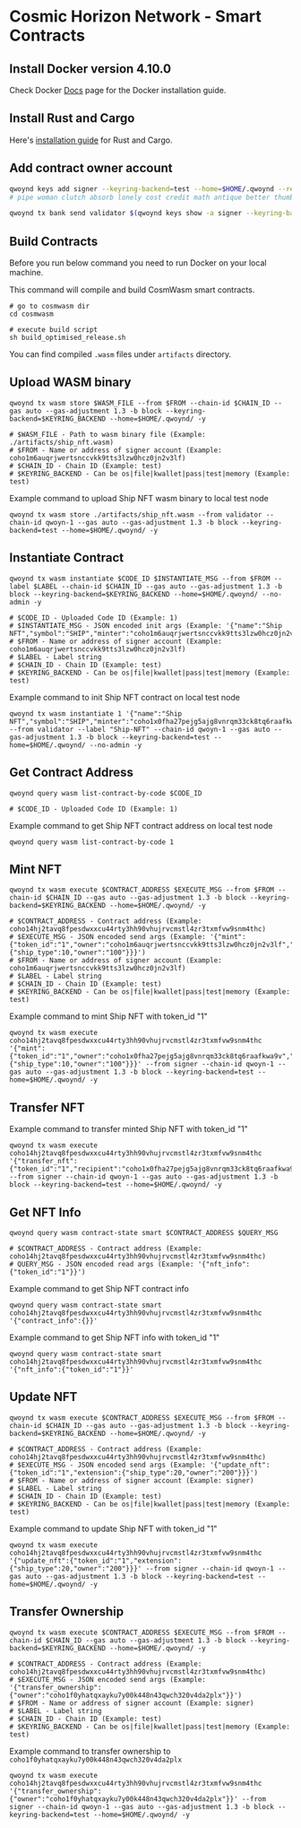 # Cosmic Horizon Network - Smart Contracts

## Install Docker version 4.10.0

Check Docker [Docs](https://docs.docker.com/desktop/mac/install/) page for the Docker installation guide.

## Install Rust and Cargo

Here's [installation guide](https://doc.rust-lang.org/cargo/getting-started/installation.html) for Rust and Cargo.

## Add contract owner account

```sh
qwoynd keys add signer --keyring-backend=test --home=$HOME/.qwoynd --recover
# pipe woman clutch absorb lonely cost credit math antique better thumb cook pave clarify hungry east garbage absent warfare song helmet anchor drift purity

qwoynd tx bank send validator $(qwoynd keys show -a signer --keyring-backend=test --home=$HOME/.qwoynd) 1000000stake --keyring-backend=test --home=$HOME/.qwoynd --broadcast-mode=block -y --chain-id=qwoyn-1
```

## Build Contracts

Before you run below command you need to run Docker on your local machine.

This command will compile and build CosmWasm smart contracts.

```
# go to cosmwasm dir
cd cosmwasm

# execute build script
sh build_optimised_release.sh
```

You can find compiled `.wasm` files under `artifacts` directory.

## Upload WASM binary

```
qwoynd tx wasm store $WASM_FILE --from $FROM --chain-id $CHAIN_ID --gas auto --gas-adjustment 1.3 -b block --keyring-backend=$KEYRING_BACKEND --home=$HOME/.qwoynd/ -y

# $WASM_FILE - Path to wasm binary file (Example: ./artifacts/ship_nft.wasm)
# $FROM - Name or address of signer account (Example: coho1m6auqrjwertsnccvkk9tts3lzw0hcz0jn2v3lf)
# $CHAIN_ID - Chain ID (Example: test)
# $KEYRING_BACKEND - Can be os|file|kwallet|pass|test|memory (Example: test)
```

Example command to upload Ship NFT wasm binary to local test node

```
qwoynd tx wasm store ./artifacts/ship_nft.wasm --from validator --chain-id qwoyn-1 --gas auto --gas-adjustment 1.3 -b block --keyring-backend=test --home=$HOME/.qwoynd/ -y
```

## Instantiate Contract

```
qwoynd tx wasm instantiate $CODE_ID $INSTANTIATE_MSG --from $FROM --label $LABEL --chain-id $CHAIN_ID --gas auto --gas-adjustment 1.3 -b block --keyring-backend=$KEYRING_BACKEND --home=$HOME/.qwoynd/ --no-admin -y

# $CODE_ID - Uploaded Code ID (Example: 1)
# $INSTANTIATE_MSG - JSON encoded init args (Example: '{"name":"Ship NFT","symbol":"SHIP","minter":"coho1m6auqrjwertsnccvkk9tts3lzw0hcz0jn2v3lf"}')
# $FROM - Name or address of signer account (Example: coho1m6auqrjwertsnccvkk9tts3lzw0hcz0jn2v3lf)
# $LABEL - Label string
# $CHAIN_ID - Chain ID (Example: test)
# $KEYRING_BACKEND - Can be os|file|kwallet|pass|test|memory (Example: test)
```

Example command to init Ship NFT contract on local test node

```
qwoynd tx wasm instantiate 1 '{"name":"Ship NFT","symbol":"SHIP","minter":"coho1x0fha27pejg5ajg8vnrqm33ck8tq6raafkwa9v","owner":"coho1x0fha27pejg5ajg8vnrqm33ck8tq6raafkwa9v"}' --from validator --label "Ship-NFT" --chain-id qwoyn-1 --gas auto --gas-adjustment 1.3 -b block --keyring-backend=test --home=$HOME/.qwoynd/ --no-admin -y
```

## Get Contract Address

```
qwoynd query wasm list-contract-by-code $CODE_ID

# $CODE_ID - Uploaded Code ID (Example: 1)
```

Example command to get Ship NFT contract address on local test node

```
qwoynd query wasm list-contract-by-code 1
```

## Mint NFT

```
qwoynd tx wasm execute $CONTRACT_ADDRESS $EXECUTE_MSG --from $FROM --chain-id $CHAIN_ID --gas auto --gas-adjustment 1.3 -b block --keyring-backend=$KEYRING_BACKEND --home=$HOME/.qwoynd/ -y

# $CONTRACT_ADDRESS - Contract address (Example: coho14hj2tavq8fpesdwxxcu44rty3hh90vhujrvcmstl4zr3txmfvw9snm4thc)
# $EXECUTE_MSG - JSON encoded send args (Example: '{"mint":{"token_id":"1","owner":"coho1m6auqrjwertsnccvkk9tts3lzw0hcz0jn2v3lf","extension":{"ship_type":10,"owner":"100"}}}')
# $FROM - Name or address of signer account (Example: coho1m6auqrjwertsnccvkk9tts3lzw0hcz0jn2v3lf)
# $LABEL - Label string
# $CHAIN_ID - Chain ID (Example: test)
# $KEYRING_BACKEND - Can be os|file|kwallet|pass|test|memory (Example: test)
```

Example command to mint Ship NFT with token_id "1"

```
qwoynd tx wasm execute coho14hj2tavq8fpesdwxxcu44rty3hh90vhujrvcmstl4zr3txmfvw9snm4thc '{"mint":{"token_id":"1","owner":"coho1x0fha27pejg5ajg8vnrqm33ck8tq6raafkwa9v","extension":{"ship_type":10,"owner":"100"}}}' --from signer --chain-id qwoyn-1 --gas auto --gas-adjustment 1.3 -b block --keyring-backend=test --home=$HOME/.qwoynd/ -y
```

## Transfer NFT

Example command to transfer minted Ship NFT with token_id "1"

```
qwoynd tx wasm execute coho14hj2tavq8fpesdwxxcu44rty3hh90vhujrvcmstl4zr3txmfvw9snm4thc '{"transfer_nft":{"token_id":"1","recipient":"coho1x0fha27pejg5ajg8vnrqm33ck8tq6raafkwa9v"}}' --from signer --chain-id qwoyn-1 --gas auto --gas-adjustment 1.3 -b block --keyring-backend=test --home=$HOME/.qwoynd/ -y
```

## Get NFT Info

```
qwoynd query wasm contract-state smart $CONTRACT_ADDRESS $QUERY_MSG

# $CONTRACT_ADDRESS - Contract address (Example: coho14hj2tavq8fpesdwxxcu44rty3hh90vhujrvcmstl4zr3txmfvw9snm4thc)
# QUERY_MSG - JSON encoded read args (Example: '{"nft_info":{"token_id":"1"}}')
```

Example command to get Ship NFT contract info

```
qwoynd query wasm contract-state smart coho14hj2tavq8fpesdwxxcu44rty3hh90vhujrvcmstl4zr3txmfvw9snm4thc '{"contract_info":{}}'
```

Example command to get Ship NFT info with token_id "1"

```
qwoynd query wasm contract-state smart coho14hj2tavq8fpesdwxxcu44rty3hh90vhujrvcmstl4zr3txmfvw9snm4thc '{"nft_info":{"token_id":"1"}}'
```

## Update NFT

```
qwoynd tx wasm execute $CONTRACT_ADDRESS $EXECUTE_MSG --from $FROM --chain-id $CHAIN_ID --gas auto --gas-adjustment 1.3 -b block --keyring-backend=$KEYRING_BACKEND --home=$HOME/.qwoynd/ -y

# $CONTRACT_ADDRESS - Contract address (Example: coho14hj2tavq8fpesdwxxcu44rty3hh90vhujrvcmstl4zr3txmfvw9snm4thc)
# $EXECUTE_MSG - JSON encoded send args (Example: '{"update_nft":{"token_id":"1","extension":{"ship_type":20,"owner":"200"}}}')
# $FROM - Name or address of signer account (Example: signer)
# $LABEL - Label string
# $CHAIN_ID - Chain ID (Example: test)
# $KEYRING_BACKEND - Can be os|file|kwallet|pass|test|memory (Example: test)
```

Example command to update Ship NFT with token_id "1"

```
qwoynd tx wasm execute coho14hj2tavq8fpesdwxxcu44rty3hh90vhujrvcmstl4zr3txmfvw9snm4thc '{"update_nft":{"token_id":"1","extension":{"ship_type":20,"owner":"200"}}}' --from signer --chain-id qwoyn-1 --gas auto --gas-adjustment 1.3 -b block --keyring-backend=test --home=$HOME/.qwoynd/ -y
```

## Transfer Ownership

```
qwoynd tx wasm execute $CONTRACT_ADDRESS $EXECUTE_MSG --from $FROM --chain-id $CHAIN_ID --gas auto --gas-adjustment 1.3 -b block --keyring-backend=$KEYRING_BACKEND --home=$HOME/.qwoynd/ -y

# $CONTRACT_ADDRESS - Contract address (Example: coho14hj2tavq8fpesdwxxcu44rty3hh90vhujrvcmstl4zr3txmfvw9snm4thc)
# $EXECUTE_MSG - JSON encoded send args (Example: '{"transfer_ownership":{"owner":"coho1f0yhatqxayku7y00k448n43qwch320v4da2plx"}}')
# $FROM - Name or address of signer account (Example: signer)
# $LABEL - Label string
# $CHAIN_ID - Chain ID (Example: test)
# $KEYRING_BACKEND - Can be os|file|kwallet|pass|test|memory (Example: test)
```

Example command to transfer ownership to `coho1f0yhatqxayku7y00k448n43qwch320v4da2plx`

```
qwoynd tx wasm execute coho14hj2tavq8fpesdwxxcu44rty3hh90vhujrvcmstl4zr3txmfvw9snm4thc '{"transfer_ownership":{"owner":"coho1f0yhatqxayku7y00k448n43qwch320v4da2plx"}}' --from signer --chain-id qwoyn-1 --gas auto --gas-adjustment 1.3 -b block --keyring-backend=test --home=$HOME/.qwoynd/ -y
```
